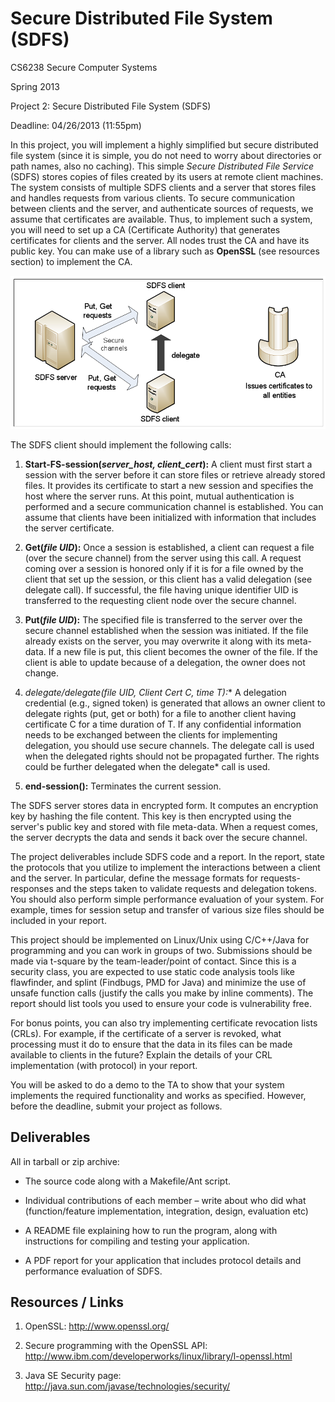 Secure Distributed File System (SDFS)
================================================

CS6238 Secure Computer Systems

Spring 2013

Project 2: Secure Distributed File System (SDFS)

Deadline: 04/26/2013 (11:55pm)

In this project, you will implement a highly simplified but secure distributed file system
(since it is simple, you do not need to worry about directories or path names, also no caching).
This simple *Secure Distributed File Service* (SDFS) stores copies of files created by its users
at remote client machines.
The system consists of multiple SDFS clients and a server that stores files and handles requests
from various clients.
To secure communication between clients and the server, and authenticate sources of requests, we
assume that certificates are available.
Thus, to implement such a system, you will need to set up a CA (Certificate Authority) that
generates certificates for clients and the server.
All nodes trust the CA and have its public key.
You can make use of a library such as **OpenSSL** (see resources section) to implement the CA.

![Architecture diagram](arch.png)

The SDFS client should implement the following calls:

1. **Start-FS-session(<i>server_host, client_cert</i>):**
A client must first start a session with the server before it can store files or retrieve
already stored files.
It provides its certificate to start a new session and specifies the host where the server runs.
At this point, mutual authentication is performed and a secure communication channel is established.
You can  assume that clients have been initialized with information that includes the server certificate.

2. **Get(<i>file UID</i>):**
Once a session is established, a client can request a file (over the secure channel) from the server
using this call.
A request coming over a session is honored only if it is for a file owned by the client that set up the 
session, or this client has a valid delegation (see delegate call).
If successful, the file having unique identifier UID is transferred to the requesting client node over
the secure channel.

3. **Put(<i>file UID</i>):**
The specified file is transferred to the server over the secure channel established when the session was 
initiated.
If the file already exists on the server, you may overwrite it along with its meta-data.
If a new file is put, this client becomes the owner of the file.
If the client is able to update because of a delegation, the owner does not change.

4. **delegate/delegate*(<i>file UID, Client Cert C, time T</i>):**
A delegation credential (e.g., signed token) is generated that allows an owner client to delegate rights
(put, get or both) for a file to another client having certificate C for a time duration of T.
If any confidential information needs to be exchanged between the clients for implementing delegation,
you should use secure channels.
The delegate call is used when the delegated rights should not be propagated further.
The rights could be further delegated when the delegate* call is used.

5. **end-session():** Terminates the current session.

The SDFS server stores data in encrypted form.
It computes an encryption key by hashing the file content.
This key is then encrypted using the server's public key and stored with file meta-data.
When a request comes, the server decrypts the data and sends it back over the secure channel. 

The project deliverables include SDFS code and a report.
In the report, state the protocols that you utilize to implement the interactions between a client
and the server.
In particular, define the message formats for requests-responses and the steps taken to validate
requests and delegation tokens.
You should also perform simple performance evaluation of your system.
For example, times for session setup and transfer of various size files should be included in your report. 

This project should be implemented on Linux/Unix using C/C++/Java for programming and you can work in
groups of two. 
Submissions should be made via t-square by the team-leader/point of contact.
Since this is a security class, you are expected to use static code analysis tools like flawfinder,
and splint (Findbugs, PMD for Java) and minimize the use of unsafe function calls (justify the calls
you make by inline comments).
The report should list tools you used to ensure your code is vulnerability free.

For bonus points, you can also try implementing certificate revocation lists (CRLs).
For example, if the certificate of a server is revoked, what processing must it do to ensure that
the data in its files can be made available to clients in the future?
Explain the details of your CRL implementation (with protocol) in your report.

You will be asked to do a demo to the TA to show that your system implements the required functionality
and works as specified.
However, before the deadline, submit your project as follows.

Deliverables
------------

All in tarball or zip archive:

- The source code along with a Makefile/Ant script. 

- Individual contributions of each member – write about who did what
(function/feature implementation, integration, design, evaluation etc) 

- A README file explaining how to run the program, along with instructions for compiling and
testing your application. 

- A PDF report for your application that includes protocol details and performance evaluation of SDFS.

Resources / Links
-----------------

1. OpenSSL:
http://www.openssl.org/

2. Secure programming with the OpenSSL API:
http://www.ibm.com/developerworks/linux/library/l-openssl.html

3. Java SE Security page:
http://java.sun.com/javase/technologies/security/
